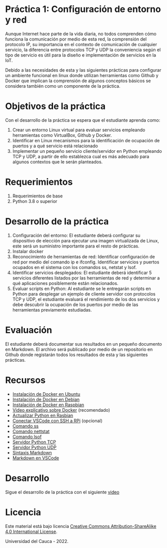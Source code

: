 # Práctica 1: Configuración de entorno y red

Aunque Internet hace parte de la vida diaria, no todos comprenden cómo funciona la comunicación por medio de esta red, la comprensión del protocolo IP, su importancia en el contexto de comunicación de cualquier servicio, la diferencia entre protocolos TCP y UDP la conveniencia según el tipo de servicio es útil para la diseño e implementación de servicios en la IoT.

Debido a las necesidades de esta y las siguientes prácticas para configurar un ambiente funcional en linux donde utilizan herramientas como Github y Docker que implican la comprensión de algunos conceptos básicos se considera también como un componente de la práctica. 

# Objetivos de la práctica

Con el desarrollo de la práctica se espera que el estudiante aprenda como:

1. Crear un entorno Linux virtual para evaluar servicios empleando herramientas como VirtualBox, Github y Docker.
2. Identificar en Linux mecanismos para la identificación de ocupación de puertos y a qué servicio está relacionado
3. Implementar un pequeño servicio cliente/servidor en Python empleando TCP y UDP, a partir de ello establezca cual es más adecuado para algunos contextos que le serán planteados.

# Requerimientos

1. Requerimientos de base
2. Python 3.8 o superior

# Desarrollo de la práctica

1. Configuración del entorno:  El estudiante deberá configurar su dispositivo de elección para ejecutar una imagen virtualizada de Linux, este será un suministro importante para el resto de prácticas.
2. Instalar docker
3. Reconocimiento de herramientas de red: Identificar configuración de red por medio del comando ip e ifconfig. Identificar servicios y puertos ocupados en el sistema con los comandos ss, netstat y lsof. 
4. Identificar servicios desplegados: El estudiante deberá identificar 5 servicios diferentes listados por las herramientas de red y determinar a qué aplicaciones posiblemente están relacionados.
5. Evaluar scripts en Python: Al estudiante se le entregarán scripts en Python para desplegar un ejemplo de cliente servidor con protocolos TCP y UDP, el estudiante evaluará el rendimiento de los dos servicios y debe descubrir la ocupación de los puertos por medio de las herramientas previamente estudiadas.


# Evaluación

El estudiante deberá documentar sus resultados en un pequeño documento en Markdown. El archivo será publicado por medio de un repositorio en Github donde registarán todos los resultados de esta y las siguientes prácticas.

# Recursos

* [Instalación de Docker en Ubuntu](https://docs.docker.com/engine/install/ubuntu/)
* [Instalación de Docker en Debian](https://aprendiendoavirtualizar.com/instalar-docker-en-debian-11/)
* [Instalación de Docker en Raspbian](https://www.simplilearn.com/tutorials/docker-tutorial/raspberry-pi-docker)
* [Video explicativo sobre Docker](https://www.youtube.com/watch?v=9eTVZwMZJsA) (recomendado)
* [Actualizar Python en Rasbian](https://raspberrytips.com/install-latest-python-raspberry-pi/)
* [Conectar VSCode con SSH a RPi](https://cloudbytes.dev/snippets/develop-remotely-on-raspberry-pi-using-vscode-remote-ssh) (opcional)
* [Comando ss](https://phoenixnap.com/kb/ss-command)
* [Comando nettstat](https://geekflare.com/es/netstat/)
* [Comando lsof](https://geekflare.com/es/lsof-command-examples/)
* [Servidor Python TCP](https://rico-schmidt.name/pymotw-3/socket/tcp.html)
* [Servidor Python UDP](https://rico-schmidt.name/pymotw-3/socket/udp.html)
* [Sintaxis Markdown](https://markdown.es/sintaxis-markdown/)
* [Markdown en VSCode](https://www.youtube.com/watch?v=pTCROLZLhDM)


# Desarrollo

Sigue el desarrollo de la práctica con el siguiente [video](https://drive.google.com/file/d/1yl5uZHS83F5UVLdD0pUzIRKmmETlocDk/view?usp=share_link)

# Licencia

Este material está bajo licencia [Creative Commons Attribution-ShareAlike 4.0 International License](https://creativecommons.org/licenses/by-sa/4.0/).

Universidad del Cauca - 2022.